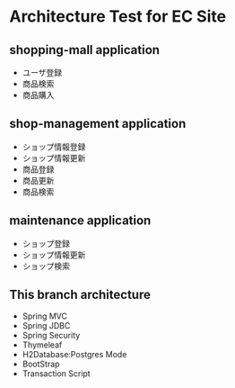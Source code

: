 # Architecture Test for EC Site

## shopping-mall application
- ユーザ登録
- 商品検索
- 商品購入

## shop-management application
- ショップ情報登録
- ショップ情報更新
- 商品登録
- 商品更新
- 商品検索

## maintenance application
- ショップ登録
- ショップ情報更新
- ショップ検索

## This branch architecture
- Spring MVC
- Spring JDBC
- Spring Security
- Thymeleaf
- H2Database:Postgres Mode
- BootStrap
- Transaction Script
